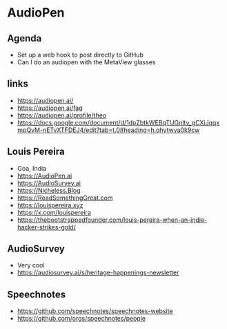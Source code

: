 # AudioPen

## Agenda

* Set up a web hook to post directly to GitHub
* Can I do an audiopen with the MetaView glasses


## links

* https://audiopen.ai/
* https://audiopen.ai/faq
* https://audiopen.ai/profile/theo
* https://docs.google.com/document/d/1dpZbtkWEBqTUGnltv_gCXiJqqxmpQvM-nETvXTFDEJ4/edit?tab=t.0#heading=h.qhytwya0k9cw


## Louis Pereira

* Goa, India
* https://AudioPen.ai
* https://AudioSurvey.ai
* https://Nicheless.Blog
* https://ReadSomethingGreat.com
* https://louispereira.xyz
* https://x.com/louispereira
* https://thebootstrappedfounder.com/louis-pereira-when-an-indie-hacker-strikes-gold/

## AudioSurvey

* Very cool
* https://audiosurvey.ai/s/heritage-happenings-newsletter


## Speechnotes

* https://github.com/speechnotes/speechnotes-website
* https://github.com/orgs/speechnotes/people